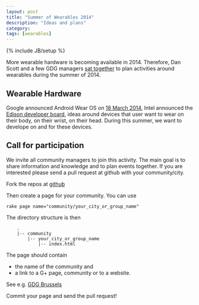 ```yaml
---
layout: post
title: "Summer of Wearables 2014"
description: "Ideas and plans"
category: 
tags: [wearables]
---
```

{% include JB/setup %}

More wearable hardware is becoming available in 2014. Therefore, Dan Scott and a few GDG managers [sat together](https://plus.google.com/+DanScottCAN/posts/h3dfS1dCwwG) to plan activities around 
wearables during the summer of 2014.

## Wearable Hardware

Google announced Android Wear OS on [18 March 2014](http://android-developers.blogspot.be/2014/03/android-wear-developer-preview.html), 
Intel announced the [Edison developer board](http://www.intel.com/content/www/us/en/do-it-yourself/edison.html), ideas around 
devices that user want to wear on their body, on their wrist, on their head. During this summer, we want to develope on and for these devices. 


## Call for participation

We invite all community managers to join this activity. The main goal is to share information and knowledge and to plan 
events together. If you are interested please send a pull request at github with your community/city.

Fork the repos at [github](https://github.com/SummerOfWearables/summerofwearables.github.com)

Then create a page for your community. You can use 
```
rake page name="community/your_city_or_group_name"
```

The directory structure is then
```
    .
    |-- community
        |-- your_city_or_group_name
            |-- index.html
```

The page should contain 
  * the name of the community and 
  * a link to a G+ page, community or to a website. 

See e.g. [GDG Brussels](/community/brussels)

Commit your page and send the pull request!

